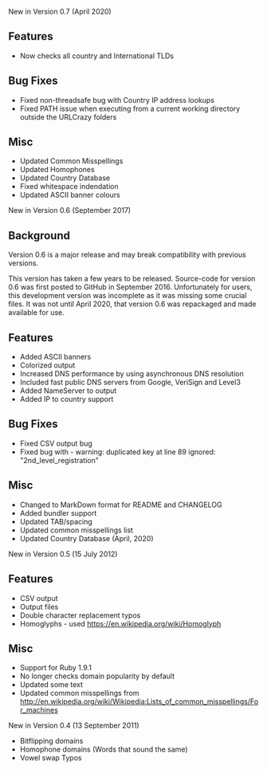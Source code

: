 New in Version 0.7 (April 2020)

## Features
* Now checks all country and International TLDs

## Bug Fixes
* Fixed non-threadsafe bug with Country IP address lookups
* Fixed PATH issue when executing from a current working directory outside the URLCrazy folders

## Misc
* Updated Common Misspellings
* Updated Homophones
* Updated Country Database
* Fixed whitespace indendation
* Updated ASCII banner colours


New in Version 0.6 (September 2017)

## Background
Version 0.6 is a major release and may break compatibility with previous versions.

This version has taken a few years to be released. Source-code for version 0.6 was first posted to GitHub in September 2016. Unfortunately for users, this development version was incomplete as it was missing some crucial files. It was not until April 2020, that version 0.6 was repackaged and made available for use.

## Features
* Added ASCII banners
* Colorized output
* Increased DNS performance by using asynchronous DNS resolution
* Included fast public DNS servers from Google, VeriSign and Level3
* Added NameServer to output
* Added IP to country support

## Bug Fixes
* Fixed CSV output bug
* Fixed bug with - warning: duplicated key at line 89 ignored: "2nd_level_registration"

## Misc
* Changed to MarkDown format for README and CHANGELOG
* Added bundler support
* Updated TAB/spacing
* Updated common misspellings list 
* Updated Country Database (April, 2020)


New in Version 0.5 (15 July 2012)

## Features
* CSV output
* Output files
* Double character replacement typos
* Homoglyphs - used https://en.wikipedia.org/wiki/Homoglyph

## Misc
* Support for Ruby 1.9.1
* No longer checks domain popularity by default
* Updated some text
* Updated common misspellings from http://en.wikipedia.org/wiki/Wikipedia:Lists_of_common_misspellings/For_machines


New in Version 0.4 (13 September 2011)

* Bitflipping domains
* Homophone domains (Words that sound the same)
* Vowel swap Typos

